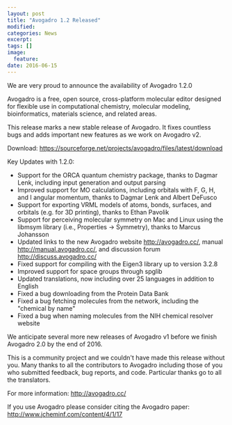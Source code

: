 ```yaml
---
layout: post
title: "Avogadro 1.2 Released"
modified:
categories: News
excerpt:
tags: []
image:
  feature:
date: 2016-06-15
---
```


We are very proud to announce the availability of Avogadro 1.2.0

Avogadro is a free, open source, cross-platform molecular editor
designed for flexible use in computational chemistry, molecular
modeling, bioinformatics, materials science, and related
areas.

This release marks a new stable release of Avogadro. It fixes countless bugs and adds important new features as we work on Avogadro v2.

Download: <https://sourceforge.net/projects/avogadro/files/latest/download>

Key Updates with 1.2.0:
- Support for the ORCA quantum chemistry package, thanks to Dagmar Lenk, including input generation and output parsing
- Improved support for MO calculations, including orbitals with F, G, H, and I angular momentum, thanks to Dagmar Lenk and Albert DeFusco
- Support for exporting VRML models of atoms, bonds, surfaces, and orbitals (e.g. for 3D printing), thanks to Ethan Pavolik
- Support for perceiving molecular symmetry on Mac and Linux using the libmsym library (i.e., Properties -> Symmetry), thanks to Marcus Johansson
- Updated links to the new Avogadro website <http://avogadro.cc/>, manual <http://manual.avogadro.cc/>, and discussion forum <http://discuss.avogadro.cc/>
- Fixed support for compiling with the Eigen3 library up to version 3.2.8
- Improved support for space groups through spglib
- Updated translations, now including over 25 languages in addition to English
- Fixed a bug downloading from the Protein Data Bank
- Fixed a bug fetching molecules from the network, including the "chemical by name"
- Fixed a bug when naming molecules from the NIH chemical resolver website

We anticipate several more new releases of Avogadro v1 before we finish Avogadro 2.0 by the end of 2016.

This is a community project and we couldn't have made this release without you. Many thanks to all the contributors to Avogadro including those of you who submitted feedback, bug reports, and code. Particular thanks go to all the translators.

For more information: <http://avogadro.cc/>

If you use Avogadro please consider citing the Avogadro paper: <http://www.jcheminf.com/content/4/1/17>
